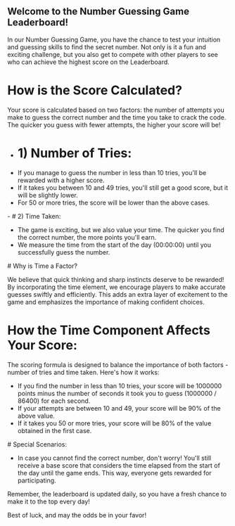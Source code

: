## Welcome to the Number Guessing Game Leaderboard!

In our Number Guessing Game, you have the chance to test your intuition and guessing skills to find the secret number. Not only is it a fun and exciting challenge, but you also get to compete with other players to see who can achieve the highest score on the Leaderboard.

# How is the Score Calculated?

Your score is calculated based on two factors: the number of attempts you make to guess the correct number and the time you take to crack the code. The quicker you guess with fewer attempts, the higher your score will be!

 - # 1)  Number of Tries:
<ul>
<li>If you manage to guess the number in less than 10 tries, you'll be rewarded with a higher score.</li>
<li>If it takes you between 10 and 49 tries, you'll still get a good score, but it will be slightly lower.</li>
<li>For 50 or more tries, the score will be lower than the above cases. </li>
</ul>
 - # 2) Time Taken:
<ul>
<li>The game is exciting, but we also value your time. The quicker you find the correct number, the more points you'll earn.</li>
<li>We measure the time from the start of the day (00:00:00) until you successfully guess the number.</li>
</ul>
# Why is Time a Factor?

We believe that quick thinking and sharp instincts deserve to be rewarded! By incorporating the time element, we encourage players to make accurate guesses swiftly and efficiently. This adds an extra layer of excitement to the game and emphasizes the importance of making confident choices.

# How the Time Component Affects Your Score:

The scoring formula is designed to balance the importance of both factors - number of tries and time taken. Here's how it works:
<ul>
<li>If you find the number in less than 10 tries, your score will be 1000000 points minus the number of seconds it took you to guess (1000000 / 86400) for each second.</li>

<li>If your attempts are between 10 and 49, your score will be 90% of the above value.</li>

<li>If it takes you 50 or more tries, your score will be 80% of the value obtained in the first case.</li>
</ul>
# Special Scenarios:
<ul>
<li>
In case you cannot find the correct number, don't worry! You'll still receive a base score that considers the time elapsed from the start of the day until the game ends. This way, everyone gets rewarded for participating.
</li>
</ul>
Remember, the leaderboard is updated daily, so you have a fresh chance to make it to the top every day!

Best of luck, and may the odds be in your favor!